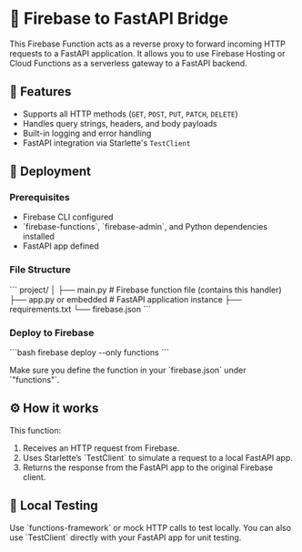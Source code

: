 # 🔄 Firebase to FastAPI Bridge

This Firebase Function acts as a reverse proxy to forward incoming HTTP requests to a FastAPI application. It allows you to use Firebase Hosting or Cloud Functions as a serverless gateway to a FastAPI backend.

## 🧩 Features

- Supports all HTTP methods (`GET`, `POST`, `PUT`, `PATCH`, `DELETE`)
- Handles query strings, headers, and body payloads
- Built-in logging and error handling
- FastAPI integration via Starlette's `TestClient`

## 🚀 Deployment

### Prerequisites

- Firebase CLI configured
- \`firebase-functions\`, \`firebase-admin\`, and Python dependencies installed
- FastAPI app defined

### File Structure

\`\`\`
project/
│
├── main.py               # Firebase function file (contains this handler)
├── app.py or embedded    # FastAPI application instance
├── requirements.txt
└── firebase.json
\`\`\`

### Deploy to Firebase

\`\`\`bash
firebase deploy --only functions
\`\`\`

Make sure you define the function in your \`firebase.json\` under \`"functions"\`.

## ⚙️ How it works

This function:

1. Receives an HTTP request from Firebase.
2. Uses Starlette’s \`TestClient\` to simulate a request to a local FastAPI app.
3. Returns the response from the FastAPI app to the original Firebase client.

## 🧪 Local Testing

Use \`functions-framework\` or mock HTTP calls to test locally. You can also use \`TestClient\` directly with your FastAPI app for unit testing.
